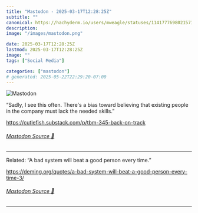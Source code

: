 ```yaml
---
title: "Mastodon - 2025-03-17T12:28:25Z"
subtitle: ""
canonical: https://hachyderm.io/users/mweagle/statuses/114177769802157132
description:
image: "/images/mastodon.png"

date: 2025-03-17T12:28:25Z
lastmod: 2025-03-17T12:28:25Z
image: ""
tags: ["Social Media"]

categories: ["mastodon"]
# generated: 2025-05-22T22:29:20-07:00
---
```

![Mastodon](/images/mastodon.png)

<p>“Sadly, I see this often. There&#39;s a bias toward believing that existing people in the company must lack the needed skills.”</p><p><a href="https://cutlefish.substack.com/p/tbm-345-back-on-track" target="_blank" rel="nofollow noopener noreferrer" translate="no"><span class="invisible">https://</span><span class="ellipsis">cutlefish.substack.com/p/tbm-3</span><span class="invisible">45-back-on-track</span></a></p>


###### [Mastodon Source 🐘](https://hachyderm.io/@mweagle/114177769802157132)

___

<p>Related: “A bad system will beat a good person every time.”</p><p><a href="https://deming.org/quotes/a-bad-system-will-beat-a-good-person-every-time-3/" target="_blank" rel="nofollow noopener noreferrer" translate="no"><span class="invisible">https://</span><span class="ellipsis">deming.org/quotes/a-bad-system</span><span class="invisible">-will-beat-a-good-person-every-time-3/</span></a></p>


###### [Mastodon Source 🐘](https://hachyderm.io/@mweagle/114177779105148623)

___
